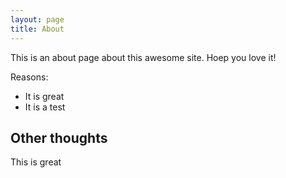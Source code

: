 ```yaml
---
layout: page
title: About
---
```


This is an about page about this awesome site.
Hoep you love it!

Reasons:
- It is great
- It is a test

## Other thoughts

This is great
